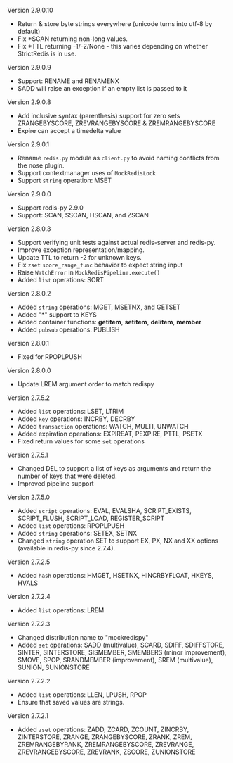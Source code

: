 Version 2.9.0.10
 - Return & store byte strings everywhere (unicode turns into utf-8 by default)
 - Fix *SCAN returning non-long values.
 - Fix *TTL returning -1/-2/None - this varies depending on whether StrictRedis is in use.

Version 2.9.0.9

 - Support: RENAME and RENAMENX
 - SADD will raise an exception if an empty list is passed to it

Version 2.9.0.8

 - Add inclusive syntax (parenthesis) support for zero sets ZRANGEBYSCORE, ZREVRANGEBYSCORE  & ZREMRANGEBYSCORE
 - Expire can accept a timedelta value

Version 2.9.0.1

 - Rename `redis.py` module as `client.py` to avoid naming conflicts from the nose plugin.
 - Support contextmanager uses of `MockRedisLock`
 - Support `string` operation: MSET

Version 2.9.0.0

 - Support redis-py 2.9.0
 - Support: SCAN, SSCAN, HSCAN, and ZSCAN

Version 2.8.0.3

 - Support verifying unit tests against actual redis-server and redis-py.
 - Improve exception representation/mapping.
 - Update TTL to return -2 for unknown keys.
 - Fix `zset` `score_range_func` behavior to expect string input
 - Raise `WatchError` in `MockRedisPipeline.execute()`
 - Added `list` operations: SORT

Version 2.8.0.2

 - Added `string` operations: MGET, MSETNX, and GETSET
 - Added "*" support to KEYS
 - Added container functions: __getitem__, __setitem__, __delitem__, __member__
 - Added `pubsub` operations: PUBLISH

Version 2.8.0.1

 - Fixed for RPOPLPUSH

Version 2.8.0.0

 - Update LREM argument order to match redispy

Version 2.7.5.2

 - Added `list` operations: LSET, LTRIM
 - Added `key` operations: INCRBY, DECRBY
 - Added `transaction` operations: WATCH, MULTI, UNWATCH
 - Added expiration operations: EXPIREAT, PEXPIRE, PTTL, PSETX
 - Fixed return values for some `set` operations
 
Version 2.7.5.1

 - Changed DEL to support a list of keys as arguments and return the number of
   keys that were deleted.
 - Improved pipeline support

Version 2.7.5.0

 - Added `script` operations: EVAL, EVALSHA, SCRIPT_EXISTS, SCRIPT_FLUSH,
   SCRIPT_LOAD, REGISTER_SCRIPT
 - Added `list` operations: RPOPLPUSH
 - Added `string` operations: SETEX, SETNX
 - Changed `string` operation SET to support EX, PX, NX and XX options
   (available in redis-py since 2.7.4).

Version 2.7.2.5

 - Added `hash` operations: HMGET, HSETNX, HINCRBYFLOAT, HKEYS, HVALS

Version 2.7.2.4

 - Added `list` operations: LREM

Version 2.7.2.3

 -  Changed distribution name to "mockredispy"
 -  Added `set` operations: SADD (multivalue), SCARD, SDIFF, SDIFFSTORE,
    SINTER, SINTERSTORE, SISMEMBER, SMEMBERS (minor improvement), SMOVE,
    SPOP, SRANDMEMBER (improvement), SREM (multivalue), SUNION, SUNIONSTORE

Version 2.7.2.2

 -  Added `list` operations: LLEN, LPUSH, RPOP
 -  Ensure that saved values are strings.

Version 2.7.2.1

 -  Added `zset` operations: ZADD, ZCARD, ZCOUNT, ZINCRBY, ZINTERSTORE, ZRANGE,
    ZRANGEBYSCORE, ZRANK, ZREM, ZREMRANGEBYRANK, ZREMRANGEBYSCORE, ZREVRANGE,
    ZREVRANGEBYSCORE, ZREVRANK, ZSCORE, ZUNIONSTORE
